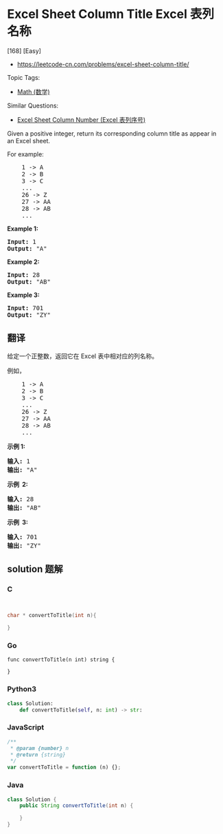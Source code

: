 # Excel Sheet Column Title Excel 表列名称

[168] [Easy]

- https://leetcode-cn.com/problems/excel-sheet-column-title/

Topic Tags:

- [Math (数学)](https://leetcode-cn.com/tag/math/)

Similar Questions:

- [Excel Sheet Column Number (Excel 表列序号)](https://leetcode-cn.com/problems/excel-sheet-column-number/)

Given a positive integer, return its corresponding column title as appear in an Excel sheet.

For example:

<pre>    1 -&gt; A
    2 -&gt; B
    3 -&gt; C
    ...
    26 -&gt; Z
    27 -&gt; AA
    28 -&gt; AB 
    ...
</pre>

**Example 1:**

<pre><strong>Input:</strong> 1
<strong>Output:</strong> "A"
</pre>

**Example 2:**

<pre><strong>Input:</strong> 28
<strong>Output:</strong> "AB"
</pre>

**Example 3:**

<pre><strong>Input:</strong> 701
<strong>Output:</strong> "ZY"
</pre>

## 翻译

给定一个正整数，返回它在 Excel 表中相对应的列名称。

例如，

<pre>    1 -&gt; A
    2 -&gt; B
    3 -&gt; C
    ...
    26 -&gt; Z
    27 -&gt; AA
    28 -&gt; AB 
    ...
</pre>

**示例 1:**

<pre><strong>输入:</strong> 1
<strong>输出:</strong> "A"
</pre>

**示例  2:**

<pre><strong>输入:</strong> 28
<strong>输出:</strong> "AB"
</pre>

**示例  3:**

<pre><strong>输入:</strong> 701
<strong>输出:</strong> "ZY"
</pre>

## solution 题解

### C

```c


char * convertToTitle(int n){

}


```

### Go

```golang
func convertToTitle(n int) string {

}
```

### Python3

```python
class Solution:
    def convertToTitle(self, n: int) -> str:
```

### JavaScript

```javascript
/**
 * @param {number} n
 * @return {string}
 */
var convertToTitle = function (n) {};
```

### Java

```java
class Solution {
    public String convertToTitle(int n) {

    }
}
```
